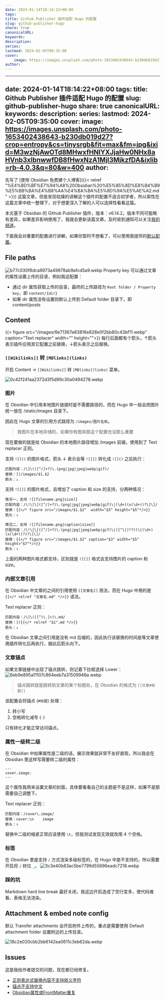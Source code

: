 ```yaml
---
date: 2024-01-14T18:14:22+08:00
tags: 
title: Github Publisher 插件适配 Hugo 的配置
slug: github-publisher-hugo
share: true
canonicalURL: 
keywords: 
description: 
series: 
lastmod: 2024-02-05T09:35:00
cover:
    image: https://images.unsplash.com/photo-1653402438643-b230db019d27?crop=entropy&cs=tinysrgb&fit=max&fm=jpg&ixid=M3wzNjAwOTd8MHwxfHNlYXJjaHw0NHx8aHVnb3xlbnwwfDB8fHwxNzA1MjI3MjkzfDA&ixlib=rb-4.0.3&q=80&w=400
author: 
---
```

---
date: 2024-01-14T18:14:22+08:00
tags: 
title: Github Publisher 插件适配 Hugo 的配置
slug: github-publisher-hugo
share: true
canonicalURL: 
keywords: 
description: 
series: 
lastmod: 2024-02-05T09:35:00
cover:
    image: https://images.unsplash.com/photo-1653402438643-b230db019d27?crop=entropy&cs=tinysrgb&fit=max&fm=jpg&ixid=M3wzNjAwOTd8MHwxfHNlYXJjaHw0NHx8aHVnb3xlbnwwfDB8fHwxNzA1MjI3MjkzfDA&ixlib=rb-4.0.3&q=80&w=400
author:
---
先写了 [使用 Obsidian 免费建个人博客]({{< relref "%E4%BD%BF%E7%94%A8%20Obsidian%20%E5%85%8D%E8%B4%B9%E5%BB%BA%E4%B8%AA%E4%BA%BA%E5%8D%9A%E5%AE%A2.md" >}}) 这篇文章，但是发现枯燥的讲解这个插件的配置不适合初学者，所以索性在这篇文章中统一整理下，对于想更深入了解的人可以选择性看看这篇。

本文基于 Obsidian 的 Github Publisher 插件，版本：v6.14.2，版本不同可能略有差异，如果差异影响使用了，我就会更新该篇文章，及时收到通知可以关注[我的频道](https://t.me/evan_share)。

下面我会对重要的配置进行讲解，如果你暂时不想看了，可以使用我提供的[默认配置](https://github.com/miaogaolin/obsidian-github-publisher-hugo)。

## File paths
![b77c030f8dca8973a49878ab9afcd5a9.webp](/images/b77c030f8dca8973a49878ab9afcd5a9.webp)
Property key 可以通过文章的属性设置上传的目录，例如我这配置：  
- 通过 dir 属性获取上传的目录，最终的上传路径为 `Root folder / Property key`，即 `content/{dir}`
- 如果 dir 属性没有设置则默认上传到 Default folder 目录下，即 content/posts  


## Content

{{< figure src="/images/6e71367e83816e828e0f2bb80c43bf11.webp" caption="Text replacer" width="" height="">}}
每行后面都有个箭头，↑箭头表示插件应用其它配置之前替换，↓箭头表示之后替换。
### `[[Wikilinks]]` 转 `[MDlinks](links)`
开启 Content -> `[[Wikilinks]]` 转 `[MDlinks](links)` 菜单。

![0c42f241aa2372d3f5d99c30a0494278.webp](/images/0c42f241aa2372d3f5d99c30a0494278.webp)

### 图片
在 Obsidian 中引用本地图片链接时是不需要路径的，而在 Hugo 中一般会把图片统一放在 /static/images 目录下。

因此在 Hugo 文章的引用方式路径为 `/images/图片名称`。

> 我图片在本地存储的，如果你有图床那这个配置也没那么重要

现在要做的就是给 Obsidian 的本地图片路径增加 /images 前缀，使用到了 Text replacer 正则。

支持 `![]()` 的图片格式，箭头 ↓ 表示会等 `![[]]` 转化成 `![]()` 之后执行：
```
匹配内容：/\]\(([^/]+?)\.(png|jpg|jpeg|webp|gif)/
替换：](/images/$1.$2
箭头：↓
```
支持 `![[]]` 的图片格式，且增加了 caption 和 size 的支持，分两种情况：
```
情况一，支持 ![[filename.png|size]] 
匹配内容：/\!\[\[([^/]+?)\.(png|jpg|jpeg|webp|gif)\|(\d+)(x(\d+))?\]\]/
替换：{{</* figure src="/images/$1.$2"  width="$3" height="$5"*/>}}
箭头：↑

情况二，支持 ![[filename.png|caption|size]]
匹配内容：/\!\[\[([^/]+?)\.(png|jpg|jpeg|webp|gif)\|([^\|]*?)(\|(\d+)(x(\d+))?)?\]\]/
替换：{{</* figure src="/images/$1.$2" caption="$3" width="$5" height="$7"*/>}}
箭头：↑
```
上面的两种图片格式都支持，区别就是 `![[]]` 格式会支持图片的 caption 和 size。
### 内部文章引用
在 Obsidian 中文章的之间的引用使用 `[[文章名]]` 用法，而在 Hugo 中用的是 `{{</* relref "文章名.md" */>}}` 语法。

Text replacer 正则：
```
匹配内容：/\]\(([^)\.]+)\.md/
替换：]({{</* relref "$1".md */>}}
箭头：↓
```

在 Obsidian 文章之间引用是没有 md 后缀的，因此执行该替换的时间是等文章使用插件转化后再执行，据此后箭头向下。

### 文章锚点

如果文章链接中出现了锚点跳转，则记着下拉框选择 Lower：
![6eb9e895a11107c864eeb7a31509946a.webp](/images/6eb9e895a11107c864eeb7a31509946a.webp)

> 锚点跳转就是跳转到文章的某个标题处，在 Obsidian 的格式为 `[[文章#标题]]`

该配置会将锚点 (`#标题`) 处理：
1.  转小写
2. 空格转化减号 (`-`)

只有转化才能正常访问锚点。

### 属性一级转二级
在 Obsidian 中如果属性是二级的话，展示效果就非常不友好直观，所以我会在 Obsidian 里这样写需要转二级的属性：
```
---
cover.image: 
---
```
这个属性我用来设置文章的封面，具体要看看自己的主题是不是这样，如果不是那需要自己调整下。

Text replacer 正则：
```
匹配内容：/cover\.image/
替换：cover:\n    image
箭头：↑
```
替换中二级的缩紧正常应该使用 `\t`，但我测试发现无效就改用 4 个空格。

###  标签
在 Obsidian 里是支持 `/` 方式渲染多级标签的，在 Hugo 中是不支持的，所以需要开启将 `/` 转位 `_`。
![3c3e40b83ac5be7799d55696eadc7218.webp](/images/3c3e40b83ac5be7799d55696eadc7218.webp)

### 踩的坑
Markdown hard line break 最好关闭，我这边开启造成了空行变多，使代码难看、表格无法渲染。

## Attachment & embed note config
默认 Transfer attachments 会开启附件上传的，重点是需要使用 Default attachment folder 设置附近的上传目录。

![18c2e020cbb2bb6142ea0611c3eb62da.webp](/images/18c2e020cbb2bb6142ea0611c3eb62da.webp)
## Issues
这是我给作者提交的问题，现在都已经修复。
- [正则表达式替换内容不支持转义字符](https://github.com/ObsidianPublisher/obsidian-github-publisher/issues/254)
- [锚点不支持中文](https://github.com/ObsidianPublisher/obsidian-github-publisher/issues/285)
- [Obsidian属性或FrontMatter重复](https://github.com/ObsidianPublisher/obsidian-github-publisher)